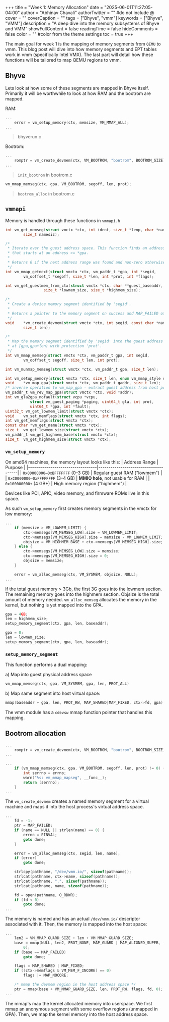 +++
title = "Week 1: Memory Allocation"
date = "2025-06-01T11:27:05-04:00"
author = "Abhinav Chavali"
authorTwitter = "" #do not include @
cover = ""
coverCaption = ""
tags = ["Bhyve", "vmm"]
keywords = ["Bhyve", "VMM"]
description = "A deep dive into the memory subsystems of Bhyve and VMM"
showFullContent = false
readingTime = false
hideComments = false
color = "" #color from the theme settings
toc = true
+++

The main goal for week 1 is the mapping of memory segments from `QEMU` to vmm. This blog post will dive into how memory segments and EPT tables work in vmm (specifically Intel VMX). The last part will detail how these functions will be tailored to map QEMU regions to vmm.

## Bhyve
Lets look at how some of these segments are mapped in Bhyve itself. Primarily it will be worthwhile to look at how RAM and the bootrom are mapped.

RAM:
```C
...
	error = vm_setup_memory(ctx, memsize, VM_MMAP_ALL);
...
```
> bhyverun.c

Bootrom:
```C
...
	romptr = vm_create_devmem(ctx, VM_BOOTROM, "bootrom", BOOTROM_SIZE);
...
```
> `init_bootrom` in bootrom.c

```C
vm_mmap_memseg(ctx, gpa, VM_BOOTROM, segoff, len, prot);
```
> `bootrom_alloc` in bootrom.c

## `vmmapi`

Memory is handled through these functions in `vmmapi.h`
```C
int	vm_get_memseg(struct vmctx *ctx, int ident, size_t *lenp, char *name,
	    size_t namesiz);

/*
 * Iterate over the guest address space. This function finds an address range
 * that starts at an address >= *gpa.
 *
 * Returns 0 if the next address range was found and non-zero otherwise.
 */
int	vm_mmap_getnext(struct vmctx *ctx, vm_paddr_t *gpa, int *segid,
	    vm_ooffset_t *segoff, size_t *len, int *prot, int *flags);

int	vm_get_guestmem_from_ctx(struct vmctx *ctx, char **guest_baseaddr,
				 size_t *lowmem_size, size_t *highmem_size);

/*
 * Create a device memory segment identified by 'segid'.
 *
 * Returns a pointer to the memory segment on success and MAP_FAILED otherwise.
 */
void	*vm_create_devmem(struct vmctx *ctx, int segid, const char *name,
	    size_t len);

/*
 * Map the memory segment identified by 'segid' into the guest address space
 * at [gpa,gpa+len) with protection 'prot'.
 */
int	vm_mmap_memseg(struct vmctx *ctx, vm_paddr_t gpa, int segid,
	    vm_ooffset_t segoff, size_t len, int prot);

int	vm_munmap_memseg(struct vmctx *ctx, vm_paddr_t gpa, size_t len);

int	vm_setup_memory(struct vmctx *ctx, size_t len, enum vm_mmap_style s);
void	*vm_map_gpa(struct vmctx *ctx, vm_paddr_t gaddr, size_t len);
/* inverse operation to vm_map_gpa - extract guest address from host pointer */
vm_paddr_t vm_rev_map_gpa(struct vmctx *ctx, void *addr);
int	vm_gla2gpa_nofault(struct vcpu *vcpu,
		   struct vm_guest_paging *paging, uint64_t gla, int prot,
		   uint64_t *gpa, int *fault);
uint32_t vm_get_lowmem_limit(struct vmctx *ctx);
void	vm_set_memflags(struct vmctx *ctx, int flags);
int	vm_get_memflags(struct vmctx *ctx);
const char *vm_get_name(struct vmctx *ctx);
size_t	vm_get_lowmem_size(struct vmctx *ctx);
vm_paddr_t vm_get_highmem_base(struct vmctx *ctx);
size_t	vm_get_highmem_size(struct vmctx *ctx);
```
### `vm_setup_memory`
On amd64 machines, the memory layout looks like this:
| Address Range                     | Purpose                              |
|----------------------------------|--------------------------------------|
| `0x00000000–0xBFFFFFFF` (0–3 GB) | Regular guest RAM ("lowmem")         |
| `0xC0000000–0xFFFFFFFF` (3–4 GB) | **MMIO hole**, not usable for RAM    |
| `0x100000000+` (4 GB+)           | High memory region ("highmem")       |

Devices like PCI, APIC, video memory, and firmware ROMs live in this space.

As such `vm_setup_memory` first creates memory segments in the vmctx for low memory:
```C
...
	if (memsize > VM_LOWMEM_LIMIT) {
		ctx->memsegs[VM_MEMSEG_LOW].size = VM_LOWMEM_LIMIT;
		ctx->memsegs[VM_MEMSEG_HIGH].size = memsize - VM_LOWMEM_LIMIT;
		objsize = VM_HIGHMEM_BASE + ctx->memsegs[VM_MEMSEG_HIGH].size;
	} else {
		ctx->memsegs[VM_MEMSEG_LOW].size = memsize;
		ctx->memsegs[VM_MEMSEG_HIGH].size = 0;
		objsize = memsize;
	}

	error = vm_alloc_memseg(ctx, VM_SYSMEM, objsize, NULL);
...
```
If the total guest memory > 3Gb, the first 3G goes into the lowmem section. The remaining memory goes into the highmem section. Objsize is the total amount of memory needed. `vm_alloc_memseg` allocates the memory in the kernel, but nothing is yet mapped into the GPA.

```C
gpa = 4GB;
len = highmem_size;
setup_memory_segment(ctx, gpa, len, baseaddr);
```

```C
gpa = 0;
len = lowmem_size;
setup_memory_segment(ctx, gpa, len, baseaddr);
```

### `setup_memory_segment`

This function performs a dual mapping:

a) Map into guest physical address space
```C
vm_mmap_memseg(ctx, gpa, VM_SYSMEM, gpa, len, PROT_ALL)
```

b) Map same segment into host virtual space:
```C
mmap(baseaddr + gpa, len, PROT_RW, MAP_SHARED|MAP_FIXED, ctx->fd, gpa)
```

The vmm module has a `cdevsw` mmap function pointer that handles this mapping.

## Bootrom allocation
```C
...
	romptr = vm_create_devmem(ctx, VM_BOOTROM, "bootrom", BOOTROM_SIZE);
...
```

```C
...
	if (vm_mmap_memseg(ctx, gpa, VM_BOOTROM, segoff, len, prot) != 0) {
		int serrno = errno;
		warn("%s: vm_mmap_mapseg", __func__);
		return (serrno);
	}
...
```

The `vm_create_devmem` creates a named memory segment for a virtual machine and maps it into the host process's virtual address space.

```C
...
	fd = -1;
	ptr = MAP_FAILED;
	if (name == NULL || strlen(name) == 0) {
		errno = EINVAL;
		goto done;
	}

	error = vm_alloc_memseg(ctx, segid, len, name);
	if (error)
		goto done;

	strlcpy(pathname, "/dev/vmm.io/", sizeof(pathname));
	strlcat(pathname, ctx->name, sizeof(pathname));
	strlcat(pathname, ".", sizeof(pathname));
	strlcat(pathname, name, sizeof(pathname));

	fd = open(pathname, O_RDWR);
	if (fd < 0)
		goto done;
...
```
 The memory is named and has an actual `/dev/vmm.io/` descriptor associated with it. Then, the memory is mapped into the host space:

```C
...
	len2 = VM_MMAP_GUARD_SIZE + len + VM_MMAP_GUARD_SIZE;
	base = mmap(NULL, len2, PROT_NONE, MAP_GUARD | MAP_ALIGNED_SUPER, -1,
	    0);
	if (base == MAP_FAILED)
		goto done;

	flags = MAP_SHARED | MAP_FIXED;
	if ((ctx->memflags & VM_MEM_F_INCORE) == 0)
		flags |= MAP_NOCORE;

	/* mmap the devmem region in the host address space */
	ptr = mmap(base + VM_MMAP_GUARD_SIZE, len, PROT_RW, flags, fd, 0);
...
```
The mmap's map the kernel allocated memory into userspace. We first mmap an anonymous segment with some overflow regions (unmapped in GPA). Then, we map the kernel memory into the host address space.
